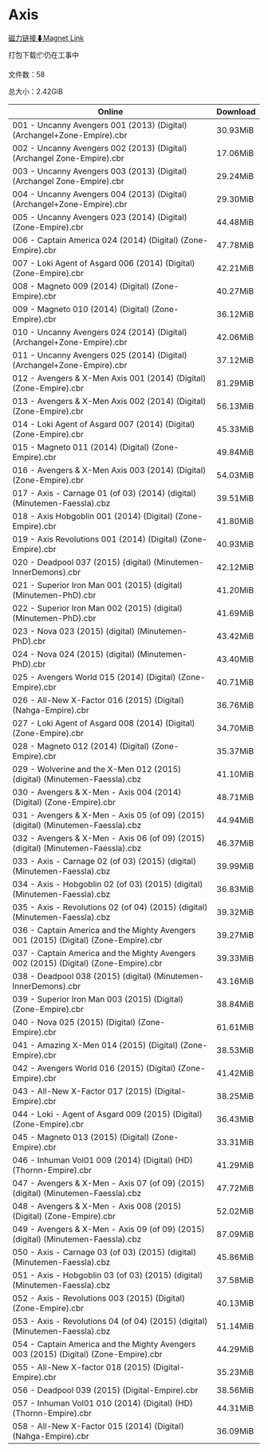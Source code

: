 # Axis

[磁力链接⬇Magnet Link](magnet:?xt=urn:btih:084f709fc313f5a0f0681bcc19d0052527de4989&dn=Axis)

打包下载📦仍在工事中

文件数：58

总大小：2.42GiB

Online | Download
--- | ---
001 - Uncanny Avengers 001 (2013) (Digital) (Archangel+Zone-Empire).cbr | 30.93MiB
002 - Uncanny Avengers 002 (2013) (Digital) (Archangel Zone-Empire).cbr | 17.06MiB
003 - Uncanny Avengers 003 (2013) (Digital) (Archangel Zone-Empire).cbr | 29.24MiB
004 - Uncanny Avengers 004 (2013) (Digital) (Archangel+Zone-Empire).cbr | 29.30MiB
005 - Uncanny Avengers 023 (2014) (Digital) (Zone-Empire).cbr | 44.48MiB
006 - Captain America 024 (2014) (Digital) (Zone-Empire).cbr | 47.78MiB
007 - Loki Agent of Asgard 006 (2014) (Digital) (Zone-Empire).cbr | 42.21MiB
008 - Magneto 009 (2014) (Digital) (Zone-Empire).cbr | 40.27MiB
009 - Magneto 010 (2014) (Digital) (Zone-Empire).cbr | 36.12MiB
010 - Uncanny Avengers 024 (2014) (Digital) (Archangel+Zone-Empire).cbr | 42.06MiB
011 - Uncanny Avengers 025 (2014) (Digital) (Archangel+Zone-Empire).cbr | 37.12MiB
012 - Avengers & X-Men  Axis 001 (2014) (Digital) (Zone-Empire).cbr | 81.29MiB
013 - Avengers & X-Men Axis 002 (2014) (Digital) (Zone-Empire).cbr | 56.13MiB
014 - Loki Agent of Asgard 007 (2014) (Digital) (Zone-Empire).cbr | 45.33MiB
015 - Magneto 011 (2014) (Digital) (Zone-Empire).cbr | 49.84MiB
016 - Avengers & X-Men Axis 003 (2014) (Digital) (Zone-Empire).cbr | 54.03MiB
017 - Axis - Carnage 01 (of 03) (2014) (digital) (Minutemen-Faessla).cbz | 39.51MiB
018 - Axis Hobgoblin 001 (2014) (Digital) (Zone-Empire).cbr | 41.80MiB
019 - Axis Revolutions 001 (2014) (Digital) (Zone-Empire).cbr | 40.93MiB
020 - Deadpool 037 (2015) (digital) (Minutemen-InnerDemons).cbr | 42.12MiB
021 - Superior Iron Man 001 (2015) (digital) (Minutemen-PhD).cbr | 41.20MiB
022 - Superior Iron Man 002 (2015) (digital) (Minutemen-PhD).cbr | 41.69MiB
023 - Nova 023 (2015) (digital) (Minutemen-PhD).cbr | 43.42MiB
024 - Nova 024 (2015) (digital) (Minutemen-PhD).cbr | 43.40MiB
025 - Avengers World 015 (2014) (Digital) (Zone-Empire).cbr | 40.71MiB
026 - All-New X-Factor 016 (2015) (Digital) (Nahga-Empire).cbr | 36.76MiB
027 - Loki Agent of Asgard 008 (2014) (Digital) (Zone-Empire).cbr | 34.70MiB
028 - Magneto 012 (2014) (Digital) (Zone-Empire).cbr | 35.37MiB
029 - Wolverine and the X-Men 012 (2015) (digital) (Minutemen-Faessla).cbz | 41.10MiB
030 - Avengers & X-Men - Axis 004 (2014) (Digital) (Zone-Empire).cbr | 48.71MiB
031 - Avengers & X-Men - Axis 05 (of 09) (2015) (digital) (Minutemen-Faessla).cbz | 44.94MiB
032 - Avengers & X-Men - Axis 06 (of 09) (2015) (digital) (Minutemen-Faessla).cbz | 46.37MiB
033 - Axis - Carnage 02 (of 03) (2015) (digital) (Minutemen-Faessla).cbz | 39.99MiB
034 - Axis - Hobgoblin 02 (of 03) (2015) (digital) (Minutemen-Faessla).cbz | 36.83MiB
035 - Axis - Revolutions 02 (of 04) (2015) (digital) (Minutemen-Faessla).cbz | 39.32MiB
036 - Captain America and the Mighty Avengers 001 (2015) (Digital) (Zone-Empire).cbr | 39.27MiB
037 - Captain America and the Mighty Avengers 002 (2015) (Digital) (Zone-Empire).cbr | 39.33MiB
038 - Deadpool 038 (2015) (digital) (Minutemen-InnerDemons).cbr | 43.16MiB
039 - Superior Iron Man 003 (2015) (Digital) (Zone-Empire).cbr | 38.84MiB
040 - Nova 025 (2015) (Digital) (Zone-Empire).cbr | 61.61MiB
041 - Amazing X-Men 014 (2015) (Digital) (Zone-Empire).cbr | 38.53MiB
042 - Avengers World 016 (2015) (Digital) (Zone-Empire).cbr | 41.42MiB
043 - All-New X-Factor 017 (2015) (Digital-Empire).cbr | 38.25MiB
044 - Loki - Agent of Asgard 009 (2015) (Digital) (Zone-Empire).cbr | 36.43MiB
045 - Magneto 013 (2015) (Digital) (Zone-Empire).cbr | 33.31MiB
046 - Inhuman Vol01 009 (2014) (Digital) (HD) (Thornn-Empire).cbr | 41.29MiB
047 - Avengers & X-Men - Axis 07 (of 09) (2015) (digital) (Minutemen-Faessla).cbz | 47.72MiB
048 - Avengers & X-Men - Axis 008 (2015) (Digital) (Zone-Empire).cbr | 52.02MiB
049 - Avengers & X-Men - Axis 09 (of 09) (2015) (digital) (Minutemen-Faessla).cbz | 87.09MiB
050 - Axis - Carnage 03 (of 03) (2015) (digital) (Minutemen-Faessla).cbz | 45.86MiB
051 - Axis - Hobgoblin 03 (of 03) (2015) (digital) (Minutemen-Faessla).cbz | 37.58MiB
052 - Axis - Revolutions 003 (2015) (Digital) (Zone-Empire).cbr | 40.13MiB
053 - Axis - Revolutions 04 (of 04) (2015) (digital) (Minutemen-Faessla).cbz | 51.14MiB
054 - Captain America and the Mighty Avengers 003 (2015) (Digital) (Zone-Empire).cbr | 44.29MiB
055 - All-New X-factor 018 (2015) (Digital-Empire).cbr | 35.23MiB
056 - Deadpool 039 (2015) (Digital-Empire).cbr | 38.56MiB
057 - Inhuman Vol01 010 (2014) (Digital) (HD) (Thornn-Empire).cbr | 44.31MiB
058 - All-New X-Factor 015 (2014) (Digital) (Nahga-Empire).cbr | 36.09MiB